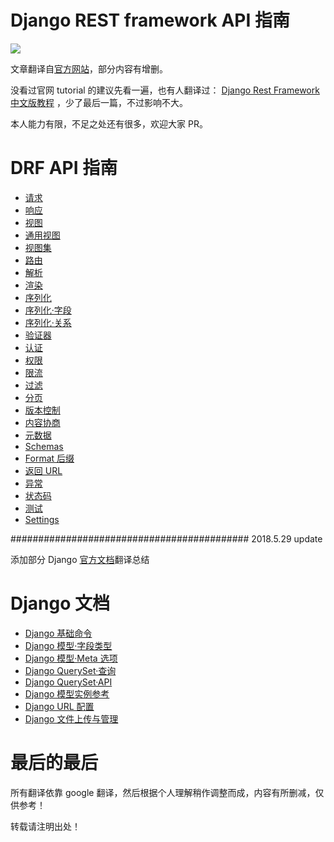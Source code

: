 # Django REST framework API 指南

![](http://www.django-rest-framework.org/img/logo.png)


文章翻译自[官方网站](http://www.django-rest-framework.org/)，部分内容有增删。

没看过官网 tutorial 的建议先看一遍，也有人翻译过： [Django Rest Framework 中文版教程](https://www.gitbook.com/book/whatwewant/django-rest-framework-tutorial-cn/details) ，少了最后一篇，不过影响不大。

本人能力有限，不足之处还有很多，欢迎大家 PR。


# DRF API 指南
  - [请求](http://drf.jiuyou.info/#/drf/requests.md)  
  - [响应](http://drf.jiuyou.info/#/drf/responses.md)  
  - [视图](http://drf.jiuyou.info/#/drf/views.md)  
  - [通用视图](http://drf.jiuyou.info/#/drf/genericviews.md)  
  - [视图集](http://drf.jiuyou.info/#/drf/viewsets.md)  
  - [路由](http://drf.jiuyou.info/#/drf/routers.md)  
  - [解析](http://drf.jiuyou.info/#/drf/parsers.md)  
  - [渲染](http://drf.jiuyou.info/#/drf/renderers.md)  
  - [序列化](http://drf.jiuyou.info/#/drf/serializers.md)  
  - [序列化·字段](http://drf.jiuyou.info/#/drf/fields.md)  
  - [序列化·关系](http://drf.jiuyou.info/#/drf/relations.md)  
  - [验证器](http://drf.jiuyou.info/#/drf/validators.md)  
  - [认证](http://drf.jiuyou.info/#/drf/authentication.md)  
  - [权限](http://drf.jiuyou.info/#/drf/permissions.md)  
  - [限流](http://drf.jiuyou.info/#/drf/throttling.md)  
  - [过滤](http://drf.jiuyou.info/#/drf/filtering.md)  
  - [分页](http://drf.jiuyou.info/#/drf/pagination.md)  
  - [版本控制](http://drf.jiuyou.info/#/drf/versioning.md)  
  - [内容协商](http://drf.jiuyou.info/#/drf/content-negotiation.md)  
  - [元数据](http://drf.jiuyou.info/#/drf/metadata.md)  
  - [Schemas](http://drf.jiuyou.info/#/drf/schemas.md)  
  - [Format 后缀](http://drf.jiuyou.info/#/drf/format-suffixes.md)  
  - [返回 URL](http://drf.jiuyou.info/#/drf/reverse.md)  
  - [异常](http://drf.jiuyou.info/#/drf/exceptions.md)  
  - [状态码](http://drf.jiuyou.info/#/drf/status-codes.md)  
  - [测试](http://drf.jiuyou.info/#/drf/testing.md)  
  - [Settings](http://drf.jiuyou.info/#/drf/settings.md)  

###########################################
2018.5.29 update

添加部分 Django [官方文档](https://docs.djangoproject.com/en/2.0/)翻译总结

# Django 文档
  - [Django 基础命令](http://drf.jiuyou.info/#/django/django命令.md)
  - [Django 模型·字段类型](http://drf.jiuyou.info/#/django/django模型字段类型.md)
  - [Django 模型·Meta 选项](http://drf.jiuyou.info/#/django/djangoMeta选项.md)
  - [Django QuerySet·查询](http://drf.jiuyou.info/#/django/django查询.md)
  - [Django QuerySet·API](http://drf.jiuyou.info/#/django/djangoquerysetapi.md)
  - [Django 模型实例参考](http://drf.jiuyou.info/#/django/django模型实例参考.md)
  - [Django URL 配置](http://drf.jiuyou.info/#/django/djangourlconf.md)
  - [Django 文件上传与管理](http://drf.jiuyou.info/#/django/djangofileuploads.md)


# 最后的最后

所有翻译依靠 google 翻译，然后根据个人理解稍作调整而成，内容有所删减，仅供参考！

转载请注明出处！